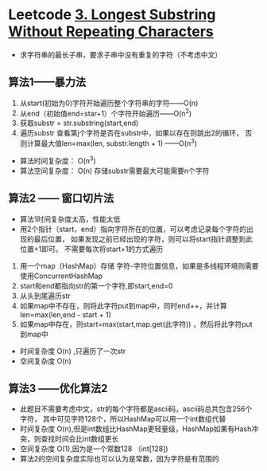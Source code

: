 # Leetcode [3. Longest Substring Without Repeating Characters](https://leetcode.com/problems/longest-substring-without-repeating-characters/)
* 求字符串的最长子串，要求子串中没有重复的字符（不考虑中文）

## 算法1——暴力法
1. 从start(初始为0)字符开始遍历整个字符串的字符——O(n)
2. 从end（初始值end=star+1）个字符开始遍历——O(n<sup>2</sup>)
3. 获取substr = str.substring(start,end) 
4. 遍历substr 查看第j个字符是否在substr中，如果以存在则跳出2的循环，
否则计算最大值len=max(len, substr.length + 1) ——O(n<sup>3</sup>)

* 算法时间复杂度： O(n<sup>3</sup>)
* 算法空间复杂度： O(n) 存储substr需要最大可能需要n个字符

## 算法2 —— 窗口切片法
* 算法1时间复杂度太高，性能太低
* 用2个指针（start，end）指向字符所在的位置，可以考虑记录每个字符的出现的最后位置，
如果发现之前已经出现的字符，则可以将start指针调整到此位置+1即可。
不需要每次将start+1的方式遍历

1. 用一个map（HashMap）存储 字符-字符位置信息，如果是多线程环境则需要使用ConcurrentHashMap
2. start和end都指向str的第一个字符,即start,end=0
3. 从头到尾遍历str
4. 如果map中不存在，则将此字符put到map中，同时end++，并计算len=max(len,end - start + 1)
5. 如果map中存在，则start=max(start,map.get(此字符)) ，然后将此字符put到map中

* 时间复杂度 O(n) ,只遍历了一次str
* 空间复杂度 O(n)
## 算法3 ——优化算法2
* 此题目不需要考虑中文，str的每个字符都是ascii码，ascii码总共包含256个字符，
其中可见字符128个，所以HashMap可以用一个int数组代替
* 时间复杂度 O(n),但是int数组比HashMap更轻量级，HashMap如果有Hash冲突，则查找时间会比int数组更长
* 空间复杂度 O(1),因为是一个常数128 （int[128]) 
* 算法2的空间复杂度实际也可以认为是常数，因为字符是有范围的


